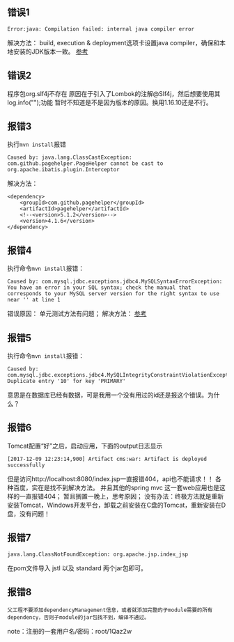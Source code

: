 ## 错误1
```
Error:java: Compilation failed: internal java compiler error
```
解决方法：
build, execution & deployment选项卡设置java compiler，确保和本地安装的JDK版本一致。
[参考](http://blog.csdn.net/u011275152/article/details/45242201)

## 错误2
程序包org.slf4j不存在
原因在于引入了Lombok的注解@Slf4j，然后想要使用其log.info("");功能
暂时不知道是不是因为版本的原因。换用1.16.10还是不行。

## 报错3
执行```mvn install```报错
```
Caused by: java.lang.ClassCastException: com.github.pagehelper.PageHelper cannot be cast to org.apache.ibatis.plugin.Interceptor
```
解决方法：
```
<dependency>
    <groupId>com.github.pagehelper</groupId>
    <artifactId>pagehelper</artifactId>
    <!--<version>5.1.2</version>-->
    <version>4.1.6</version>
</dependency>
```

## 报错4
执行命令```mvn install```报错：
```
Caused by: com.mysql.jdbc.exceptions.jdbc4.MySQLSyntaxErrorException: You have an error in your SQL syntax; check the manual that corresponds to your MySQL server version for the right syntax to use near '' at line 1
```
错误原因：
单元测试方法有问题；
解决方法：
[参考](http://blog.csdn.net/you23hai45/article/details/45103723)

## 报错5
执行命令```mvn install```报错：
```
Caused by: com.mysql.jdbc.exceptions.jdbc4.MySQLIntegrityConstraintViolationException: Duplicate entry '10' for key 'PRIMARY'
```
意思是在数据库已经有数据，可是我用一个没有用过的id还是报这个错误。为什么？

## 报错6
Tomcat配置“好”之后，启动应用，下面的output日志显示
```
[2017-12-09 12:23:14,900] Artifact cms:war: Artifact is deployed successfully
```
但是访问http://localhost:8080/index.jsp一直报错404，api也不能请求！！
各种百度，实在是找不到解决方法。
并且其他的spring mvc 这一套web应用也是这样的一直报错404；
暂且搁置一晚上，思考原因；
没有办法：终极方法就是重新安装Tomcat，Windows开发平台，卸载之前安装在C盘的Tomcat，重新安装在D盘，没有问题！

## 报错7
```
java.lang.ClassNotFoundException: org.apache.jsp.index_jsp

```
在pom文件导入 jstl 以及 standard 两个jar包即可。

## 报错8
```
父工程不要添加dependencyManagement信息，或者就添加完整的子module需要的所有dependency，否则子module的jar包找不到，编译不通过。
```
note：注册的一套用户名/密码：root/1Qaz2w